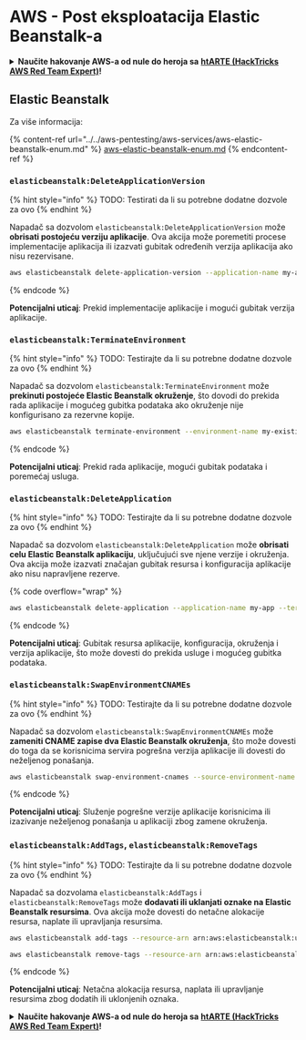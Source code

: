 # AWS - Post eksploatacija Elastic Beanstalk-a

<details>

<summary><strong>Naučite hakovanje AWS-a od nule do heroja sa</strong> <a href="https://training.hacktricks.xyz/courses/arte"><strong>htARTE (HackTricks AWS Red Team Expert)</strong></a><strong>!</strong></summary>

Drugi načini podrške HackTricks-u:

* Ako želite da vidite **vašu kompaniju oglašenu na HackTricks-u** ili **preuzmete HackTricks u PDF formatu** proverite [**SUBSCRIPTION PLANS**](https://github.com/sponsors/carlospolop)!
* Nabavite [**zvanični PEASS & HackTricks swag**](https://peass.creator-spring.com)
* Otkrijte [**The PEASS Family**](https://opensea.io/collection/the-peass-family), našu kolekciju ekskluzivnih [**NFT-ova**](https://opensea.io/collection/the-peass-family)
* **Pridružite se** 💬 [**Discord grupi**](https://discord.gg/hRep4RUj7f) ili [**telegram grupi**](https://t.me/peass) ili nas **pratite** na **Twitter-u** 🐦 [**@hacktricks_live**](https://twitter.com/hacktricks_live)**.**
* **Podelite svoje hakovanje trikove slanjem PR-ova na** [**HackTricks**](https://github.com/carlospolop/hacktricks) i [**HackTricks Cloud**](https://github.com/carlospolop/hacktricks-cloud) github repozitorijume.

</details>

## Elastic Beanstalk

Za više informacija:

{% content-ref url="../../aws-pentesting/aws-services/aws-elastic-beanstalk-enum.md" %}
[aws-elastic-beanstalk-enum.md](../../aws-pentesting/aws-services/aws-elastic-beanstalk-enum.md)
{% endcontent-ref %}

### `elasticbeanstalk:DeleteApplicationVersion`

{% hint style="info" %}
TODO: Testirati da li su potrebne dodatne dozvole za ovo
{% endhint %}

Napadač sa dozvolom `elasticbeanstalk:DeleteApplicationVersion` može **obrisati postojeću verziju aplikacije**. Ova akcija može poremetiti procese implementacije aplikacija ili izazvati gubitak određenih verzija aplikacija ako nisu rezervisane.
```bash
aws elasticbeanstalk delete-application-version --application-name my-app --version-label my-version
```
{% endcode %}

**Potencijalni uticaj**: Prekid implementacije aplikacije i mogući gubitak verzija aplikacije.

### `elasticbeanstalk:TerminateEnvironment`

{% hint style="info" %}
TODO: Testirajte da li su potrebne dodatne dozvole za ovo
{% endhint %}

Napadač sa dozvolom `elasticbeanstalk:TerminateEnvironment` može **prekinuti postojeće Elastic Beanstalk okruženje**, što dovodi do prekida rada aplikacije i mogućeg gubitka podataka ako okruženje nije konfigurisano za rezervne kopije.
```bash
aws elasticbeanstalk terminate-environment --environment-name my-existing-env
```
{% endcode %}

**Potencijalni uticaj**: Prekid rada aplikacije, mogući gubitak podataka i poremećaj usluga.

### `elasticbeanstalk:DeleteApplication`

{% hint style="info" %}
TODO: Testirajte da li su potrebne dodatne dozvole za ovo
{% endhint %}

Napadač sa dozvolom `elasticbeanstalk:DeleteApplication` može **obrisati celu Elastic Beanstalk aplikaciju**, uključujući sve njene verzije i okruženja. Ova akcija može izazvati značajan gubitak resursa i konfiguracija aplikacije ako nisu napravljene rezerve. 

{% code overflow="wrap" %}
```bash
aws elasticbeanstalk delete-application --application-name my-app --terminate-env-by-force
```
{% endcode %}

**Potencijalni uticaj**: Gubitak resursa aplikacije, konfiguracija, okruženja i verzija aplikacije, što može dovesti do prekida usluge i mogućeg gubitka podataka.

### `elasticbeanstalk:SwapEnvironmentCNAMEs`

{% hint style="info" %}
TODO: Testirajte da li su potrebne dodatne dozvole za ovo
{% endhint %}

Napadač sa dozvolom `elasticbeanstalk:SwapEnvironmentCNAMEs` može **zameniti CNAME zapise dva Elastic Beanstalk okruženja**, što može dovesti do toga da se korisnicima servira pogrešna verzija aplikacije ili dovesti do neželjenog ponašanja.
```bash
aws elasticbeanstalk swap-environment-cnames --source-environment-name my-env-1 --destination-environment-name my-env-2
```
{% endcode %}

**Potencijalni uticaj**: Služenje pogrešne verzije aplikacije korisnicima ili izazivanje neželjenog ponašanja u aplikaciji zbog zamene okruženja.

### `elasticbeanstalk:AddTags`, `elasticbeanstalk:RemoveTags`

{% hint style="info" %}
TODO: Testirajte da li su potrebne dodatne dozvole za ovo
{% endhint %}

Napadač sa dozvolama `elasticbeanstalk:AddTags` i `elasticbeanstalk:RemoveTags` može **dodavati ili uklanjati oznake na Elastic Beanstalk resursima**. Ova akcija može dovesti do netačne alokacije resursa, naplate ili upravljanja resursima.
```bash
aws elasticbeanstalk add-tags --resource-arn arn:aws:elasticbeanstalk:us-west-2:123456789012:environment/my-app/my-env --tags Key=MaliciousTag,Value=1

aws elasticbeanstalk remove-tags --resource-arn arn:aws:elasticbeanstalk:us-west-2:123456789012:environment/my-app/my-env --tag-keys MaliciousTag
```
{% endcode %}

**Potencijalni uticaj**: Netačna alokacija resursa, naplata ili upravljanje resursima zbog dodatih ili uklonjenih oznaka.

<details>

<summary><strong>Naučite hakovanje AWS-a od nule do heroja sa</strong> <a href="https://training.hacktricks.xyz/courses/arte"><strong>htARTE (HackTricks AWS Red Team Expert)</strong></a><strong>!</strong></summary>

Drugi načini podrške HackTricks-u:

* Ako želite da vidite **vašu kompaniju reklamiranu na HackTricks-u** ili **preuzmete HackTricks u PDF formatu**, proverite [**PLANOVE ZA PRETPLATU**](https://github.com/sponsors/carlospolop)!
* Nabavite [**zvanični PEASS & HackTricks swag**](https://peass.creator-spring.com)
* Otkrijte [**The PEASS Family**](https://opensea.io/collection/the-peass-family), našu kolekciju ekskluzivnih [**NFT-ova**](https://opensea.io/collection/the-peass-family)
* **Pridružite se** 💬 [**Discord grupi**](https://discord.gg/hRep4RUj7f) ili [**telegram grupi**](https://t.me/peass) ili nas **pratite** na **Twitter-u** 🐦 [**@hacktricks_live**](https://twitter.com/hacktricks_live)**.**
* **Podelite svoje hakovanje trikove slanjem PR-ova na** [**HackTricks**](https://github.com/carlospolop/hacktricks) i [**HackTricks Cloud**](https://github.com/carlospolop/hacktricks-cloud) github repozitorijume.

</details>
